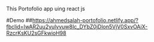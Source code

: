 This Portofolio app uing react js

#Demo
##https://ahmedsalah-portofolio.netlify.app/?fbclid=IwAR2uu2yulvvuw8Ic_DYbZ0jDlon5VjV0SxvOAiX-RzcrKsKU2sGFkwioH98
